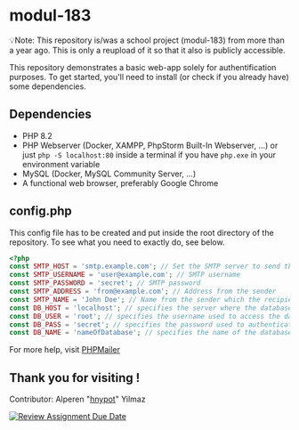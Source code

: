 # modul-183
💡Note: This repository is/was a school project (modul-183) from more than a year ago. This is only a reupload of it so that it also is publicly accessible.

This repository demonstrates a basic web-app solely for authentification purposes.
To get started, you'll need to install (or check if you already have) some dependencies.

## Dependencies
- PHP 8.2
- PHP Webserver (Docker, XAMPP, PhpStorm Built-In Webserver, ...) or just `php -S localhost:80` inside a terminal if you have `php.exe` in your environment variable
- MySQL (Docker, MySQL Community Server, ...)
- A functional web browser, preferably Google Chrome

## config.php
This config file has to be created and put inside the root directory of the repository.
To see what you need to exactly do, see below.

```php
<?php
const SMTP_HOST = 'smtp.example.com'; // Set the SMTP server to send through
const SMTP_USERNAME = 'user@example.com'; // SMTP username
const SMTP_PASSWORD = 'secret'; // SMTP password
const SMTP_ADDRESS = 'from@example.com'; // Address from the sender
const SMTP_NAME = 'John Doe'; // Name from the sender which the recipient will see
const DB_HOST = 'localhost'; // specifies the server where the database is hosted
const DB_USER = 'root'; // specifies the username used to access the database
const DB_PASS = 'secret'; // specifies the password used to authenticate the user
const DB_NAME = 'nameOfDatabase'; // specifies the name of the database being accessed
```

For more help, visit [PHPMailer](https://github.com/PHPMailer/PHPMailer)

## Thank you for visiting !
Contributor: Alperen "[hnypot](https://github.com/hnypot)" Yilmaz

[![Review Assignment Due Date](https://classroom.github.com/assets/deadline-readme-button-8d59dc4de5201274e310e4c54b9627a8934c3b88527886e3b421487c677d23eb.svg)](https://classroom.github.com/a/dygNXH4X)
